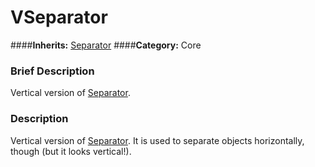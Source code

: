 #  VSeparator  
####**Inherits:** [Separator](class_separator)
####**Category:** Core

###  Brief Description  
Vertical version of [Separator](class_separator).

###  Description  
Vertical version of [Separator](class_separator). It is used to separate objects horizontally, though (but it looks vertical!).
